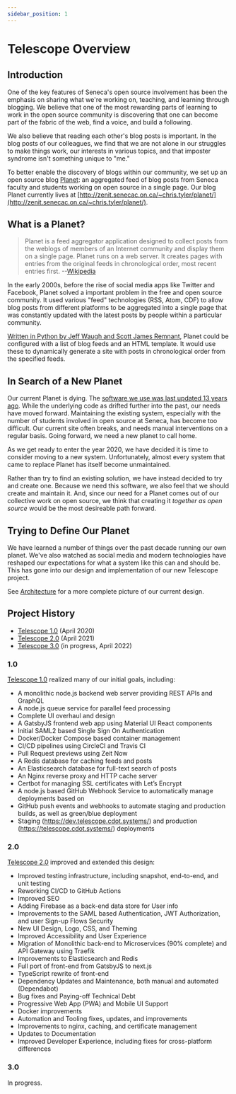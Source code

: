 ```yaml
---
sidebar_position: 1
---
```


# Telescope Overview

## Introduction

One of the key features of Seneca's open source involvement has been the
emphasis on sharing what we're working on, teaching, and learning through blogging.
We believe that one of the most rewarding parts of learning to work in the
open source community is discovering that one can become part of the fabric
of the web, find a voice, and build a following.

We also believe that reading each other's blog posts is important. In the blog
posts of our colleagues, we find that we are not alone in our struggles to make
things work, our interests in various topics, and that imposter syndrome isn't
something unique to "me."

To better enable the discovery of blogs within our community, we set up an open
source blog [Planet](<https://en.wikipedia.org/wiki/Planet_(software)>): an aggregated
feed of blog posts from Seneca faculty and students working on open source in a
single page. Our blog Planet currently lives at [http://zenit.senecac.on.ca/~chris.tyler/planet/](http://zenit.senecac.on.ca/~chris.tyler/planet/).

## What is a Planet?

> Planet is a feed aggregator application designed to collect posts from the weblogs of members of an Internet community and display them on a single page. Planet runs on a web server. It creates pages with entries from the original feeds in chronological order, most recent entries first. --[Wikipedia](<https://en.wikipedia.org/wiki/Planet_(software)>)

In the early 2000s, before the rise of social media apps like Twitter and Facebook,
Planet solved a important problem in the free and open source community. It used
various "feed" technologies (RSS, Atom, CDF) to allow blog posts from different
platforms to be aggregated into a single page that was constantly updated with
the latest posts by people within a particular community.

[Written in Python by Jeff Waugh and Scott James Remnant](https://people.gnome.org/~jdub/bzr/planet/devel/trunk/),
Planet could be configured with a list of blog feeds and an HTML template. It would
use these to dynamically generate a site with posts in chronological order from
the specified feeds.

## In Search of a New Planet

Our current Planet is dying. The [software we use was last updated 13 years ago](https://people.gnome.org/~jdub/bzr/planet/devel/trunk/).
While the underlying code as drifted further into the past, our needs have moved
forward. Maintaining the existing system, especially with the number of students
involved in open source at Seneca, has become too difficult. Our current site
often breaks, and needs manual interventions on a regular basis. Going forward,
we need a new planet to call home.

As we get ready to enter the year 2020, we have decided it is time to consider moving to
a new system. Unfortunately, almost every system that came to replace Planet has
itself become unmaintained.

Rather than try to find an existing solution, we have instead decided to try and
create one. Because we need this software, we also feel that we should
create and maintain it. And, since our need for a Planet comes out of our
collective work on open source, we think that creating it _together as open source_
would be the most desireable path forward.

## Trying to Define Our Planet

We have learned a number of things over the past decade running our own planet.
We've also watched as social media and modern technologies have reshaped our
expectations for what a system like this can and should be. This has gone into our design and implementation of our new Telescope project.

See [Architecture](architecture.md) for a more complete picture of our current design.

## Project History

- [Telescope 1.0](https://blog.humphd.org/telescope-1-0-0-or-dave-is-once-again-asking-for-a-blog/) (April 2020)
- [Telescope 2.0](https://blog.humphd.org/telescope-2-0/) (April 2021)
- [Telescope 3.0](https://blog.humphd.org/toward-telescope-3-0/) (in progress, April 2022)

### 1.0

[Telescope 1.0](https://github.com/Seneca-CDOT/telescope/releases/tag/1.0.0) realized many of our initial goals, including:

- A monolithic node.js backend web server providing REST APIs and GraphQL
- A node.js queue service for parallel feed processing
- Complete UI overhaul and design
- A GatsbyJS frontend web app using Material UI React components
- Initial SAML2 based Single Sign On Authentication
- Docker/Docker Compose based container management
- CI/CD pipelines using CircleCI and Travis CI
- Pull Request previews using Zeit Now
- A Redis database for caching feeds and posts
- An Elasticsearch database for full-text search of posts
- An Nginx reverse proxy and HTTP cache server
- Certbot for managing SSL certificates with Let’s Encrypt
- A node.js based GitHub Webhook Service to automatically manage deployments based on
- GitHub push events and webhooks to automate staging and production builds, as well as green/blue deployment
- Staging (<https://dev.telescope.cdot.systems/>) and production (<https://telescope.cdot.systems/>) deployments

### 2.0

[Telescope 2.0](https://github.com/Seneca-CDOT/telescope/releases/tag/2.0.0) improved and extended this design:

- Improved testing infrastructure, including snapshot, end-to-end, and unit testing
- Reworking CI/CD to GitHub Actions
- Improved SEO
- Adding Firebase as a back-end data store for User info
- Improvements to the SAML based Authentication, JWT Authorization, and user Sign-up Flows
  Security
- New UI Design, Logo, CSS, and Theming
- Improved Accessibility and User Experience
- Migration of Monolithic back-end to Microservices (90% complete) and API Gateway using Traefik
- Improvements to Elasticsearch and Redis
- Full port of front-end from GatsbyJS to next.js
- TypeScript rewrite of front-end
- Dependency Updates and Maintenance, both manual and automated (Dependabot)
- Bug fixes and Paying-off Technical Debt
- Progressive Web App (PWA) and Mobile UI Support
- Docker improvements
- Automation and Tooling fixes, updates, and improvements
- Improvements to nginx, caching, and certificate management
- Updates to Documentation
- Improved Developer Experience, including fixes for cross-platform differences

### 3.0

In progress.
